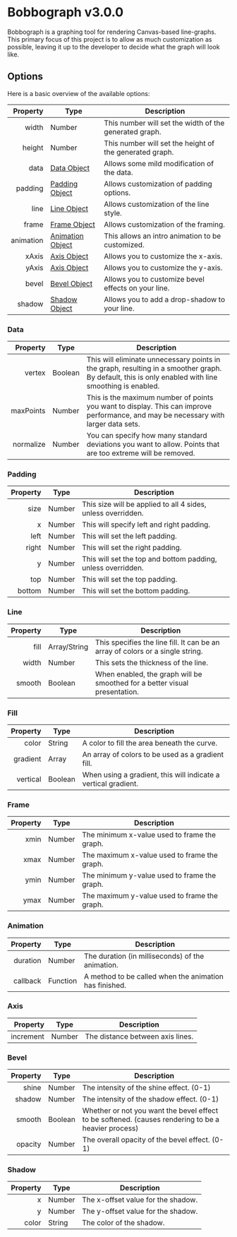 # Bobbograph v3.0.0

Bobbograph is a graphing tool for rendering Canvas-based line-graphs.  This primary focus of this project is to allow as much customization as possible, leaving it up to
the developer to decide what the graph will look like.

## Options

Here is a basic overview of the available options:

Property  | Type                           | Description
-------:  | ----                           | -----------
width     | Number                         | This number will set the width of the generated graph.
height    | Number                         | This number will set the height of the generated graph.
data      | [Data Object](#data)           | Allows some mild modification of the data.
padding   | [Padding Object](#padding)     | Allows customization of padding options.
line      | [Line Object](#line)           | Allows customization of the line style.
frame     | [Frame Object](#frame)         | Allows customization of the framing.
animation | [Animation Object](#animation) | This allows an intro animation to be customized.
xAxis     | [Axis Object](#axis)           | Allows you to customize the x-axis.
yAxis     | [Axis Object](#axis)           | Allows you to customize the y-axis.
bevel     | [Bevel Object](#bevel)         | Allows you to customize bevel effects on your line.
shadow    | [Shadow Object](#shadow)       | Allows you to add a drop-shadow to your line.

### Data
Property  | Type    | Description
-------:  | ----    | -----------
vertex    | Boolean | This will eliminate unnecessary points in the graph, resulting in a smoother graph.  By default, this is only enabled with line smoothing is enabled.
maxPoints | Number  | This is the maximum number of points you want to display.  This can improve performance, and may be necessary with larger data sets.
normalize | Number  | You can specify how many standard deviations you want to allow.  Points that are too extreme will be removed.

### Padding 
Property | Type   | Description
-------: | ----   | -----------
size     | Number | This size will be applied to all 4 sides, unless overridden.
x        | Number | This will specify left and right padding.
left     | Number | This will set the left padding.
right    | Number | This will set the right padding.
y        | Number | This will set the top and bottom padding, unless overridden.
top      | Number | This will set the top padding.
bottom   | Number | This will set the bottom padding.

### Line 
Property | Type         | Description
-------: | ----         | -----------
fill     | Array/String | This specifies the line fill.  It can be an array of colors or a single string.
width    | Number       | This sets the thickness of the line.
smooth   | Boolean      | When enabled, the graph will be smoothed for a better visual presentation.

### Fill
Property | Type    | Description
-------: | ----    | -----------
color    | String  | A color to fill the area beneath the curve.
gradient | Array   | An array of colors to be used as a gradient fill.
vertical | Boolean | When using a gradient, this will indicate a vertical gradient.

### Frame
Property | Type   | Description
-------: | ----   | -----------
xmin     | Number | The minimum x-value used to frame the graph.
xmax     | Number | The maximum x-value used to frame the graph.
ymin     | Number | The minimum y-value used to frame the graph.
ymax     | Number | The maximum y-value used to frame the graph.

### Animation
Property | Type     | Description
-------: | ----     | -----------
duration | Number   | The duration (in milliseconds) of the animation.
callback | Function | A method to be called when the animation has finished.

### Axis
Property  | Type   | Description
-------:  | ----   | -----------
increment | Number | The distance between axis lines.

### Bevel
Property | Type    | Description
-------: | ----    | -----------
shine    | Number  | The intensity of the shine effect. (0-1)
shadow   | Number  | The intensity of the shadow effect. (0-1)
smooth   | Boolean | Whether or not you want the bevel effect to be softened. (causes rendering to be a heavier process)
opacity  | Number  | The overall opacity of the bevel effect. (0-1)

### Shadow
Property | Type   | Description
-------: | ----   | -----------
x        | Number | The x-offset value for the shadow.
y        | Number | The y-offset value for the shadow.
color    | String | The color of the shadow.

